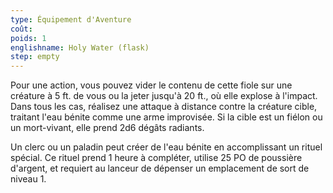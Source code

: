 ```yaml
---
type: Équipement d'Aventure
coût:
poids: 1
englishname: Holy Water (flask)
step: empty
---
```

Pour une action, vous pouvez vider le contenu de cette fiole sur une créature à 5 ft. de vous ou la jeter jusqu'à 20 ft., où elle explose à l'impact. Dans tous les cas, réalisez une attaque à distance contre la créature cible, traitant l'eau bénite comme une arme improvisée. Si la cible est un fiélon ou un mort-vivant, elle prend 2d6 dégâts radiants.

Un clerc ou un paladin peut créer de l'eau bénite en accomplissant un rituel spécial. Ce rituel prend 1 heure à compléter, utilise 25 PO de poussière d'argent, et requiert au lanceur de dépenser un emplacement de sort de niveau 1.
